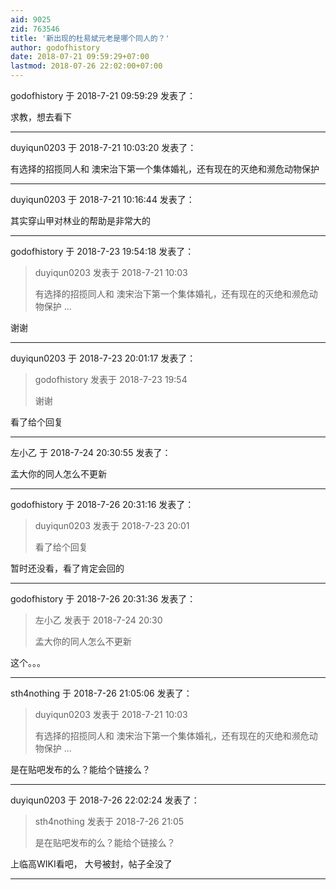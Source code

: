 ```yaml
---
aid: 9025
zid: 763546
title: '新出现的杜易斌元老是哪个同人的？'
author: godofhistory
date: 2018-07-21 09:59:29+07:00
lastmod: 2018-07-26 22:02:00+07:00
---
```


godofhistory 于 2018-7-21 09:59:29 发表了：

求教，想去看下

---------

duyiqun0203 于 2018-7-21 10:03:20 发表了：

有选择的招揽同人和 澳宋治下第一个集体婚礼，还有现在的灭绝和濒危动物保护

---------

duyiqun0203 于 2018-7-21 10:16:44 发表了：

其实穿山甲对林业的帮助是非常大的

---------

godofhistory 于 2018-7-23 19:54:18 发表了：

> duyiqun0203 发表于 2018-7-21 10:03
> 
> 有选择的招揽同人和 澳宋治下第一个集体婚礼，还有现在的灭绝和濒危动物保护 ...



谢谢

---------

duyiqun0203 于 2018-7-23 20:01:17 发表了：

> godofhistory 发表于 2018-7-23 19:54
> 
> 谢谢



看了给个回复

---------

左小乙 于 2018-7-24 20:30:55 发表了：

孟大你的同人怎么不更新

---------

godofhistory 于 2018-7-26 20:31:16 发表了：

> duyiqun0203 发表于 2018-7-23 20:01
> 
> 看了给个回复



暂时还没看，看了肯定会回的

---------

godofhistory 于 2018-7-26 20:31:36 发表了：

> 左小乙 发表于 2018-7-24 20:30
> 
> 孟大你的同人怎么不更新



这个。。。

---------

sth4nothing 于 2018-7-26 21:05:06 发表了：

> duyiqun0203 发表于 2018-7-21 10:03
> 
> 有选择的招揽同人和 澳宋治下第一个集体婚礼，还有现在的灭绝和濒危动物保护 ...



是在贴吧发布的么？能给个链接么？

---------

duyiqun0203 于 2018-7-26 22:02:24 发表了：

> sth4nothing 发表于 2018-7-26 21:05
> 
> 是在贴吧发布的么？能给个链接么？



上临高WIKI看吧， 大号被封，帖子全没了

---------

